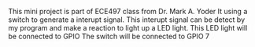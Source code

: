 This mini project is part of ECE497 class from Dr. Mark A. Yoder
It using a switch to generate a interupt signal. This interupt signal can be detect by my program and make a reaction to light up a LED light. 
This LED light will be connected to GPIO 
The switch will be connected to GPIO 7


